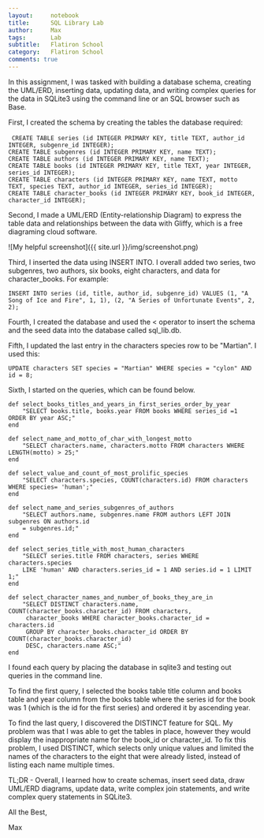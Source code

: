```yaml
---
layout:     notebook
title:      SQL Library Lab
author:     Max
tags: 		Lab
subtitle:   Flatiron School
category:   Flatiron School
comments: true
---
```


In this assignment, I was tasked with building a database schema, creating the UML/ERD, inserting data, updating data, and writing complex queries for the data in SQLite3 using the command line or an SQL browser such as Base. 

First, I created the schema by creating the tables the database required: <br><br>
``` CREATE TABLE series (id INTEGER PRIMARY KEY, title TEXT, author_id INTEGER, subgenre_id INTEGER);```<br>
```CREATE TABLE subgenres (id INTEGER PRIMARY KEY, name TEXT);```<br>
```CREATE TABLE authors (id INTEGER PRIMARY KEY, name TEXT);```<br>
```CREATE TABLE books (id INTEGER PRIMARY KEY, title TEXT, year INTEGER, series_id INTEGER);```<br>
```CREATE TABLE characters (id INTEGER PRIMARY KEY, name TEXT, motto TEXT, species TEXT, author_id INTEGER, series_id INTEGER);```<br>
``` CREATE TABLE character_books (id INTEGER PRIMARY KEY, book_id INTEGER, character_id INTEGER); ```<br>

Second, I made a UML/ERD (Entity-relationship Diagram) to express the table data and relationships between the data with Gliffy, which is a free diagraming cloud software. 

![My helpful screenshot]({{ site.url }}/img/screenshot.png)	

Third, I inserted the data using INSERT INTO. I overall added two series, two subgenres, two authors, six books, eight characters, and data for character_books. For example: 

``` INSERT INTO series (id, title, author_id, subgenre_id) VALUES (1, "A Song of Ice and Fire", 1, 1), (2, "A Series of Unfortunate Events", 2, 2); ```

Fourth, I created the database and used the < operator to insert the schema and the seed data into the database called sql_lib.db. 

Fifth, I updated the last entry in the characters species row to be "Martian". I used this: 

```UPDATE characters SET species = "Martian" WHERE species = "cylon" AND id = 8;```

Sixth, I started on the queries, which can be found below. 

```
def select_books_titles_and_years_in_first_series_order_by_year
	"SELECT books.title, books.year FROM books WHERE series_id =1 ORDER BY year ASC;"
end

def select_name_and_motto_of_char_with_longest_motto
	"SELECT characters.name, characters.motto FROM characters WHERE LENGTH(motto) > 25;"
end

def select_value_and_count_of_most_prolific_species
	"SELECT characters.species, COUNT(characters.id) FROM characters WHERE species= 'human';"
end

def select_name_and_series_subgenres_of_authors
	"SELECT authors.name, subgenres.name FROM authors LEFT JOIN subgenres ON authors.id 
	= subgenres.id;"
end

def select_series_title_with_most_human_characters
	"SELECT series.title FROM characters, series WHERE characters.species 
	LIKE 'human' AND characters.series_id = 1 AND series.id = 1 LIMIT 1;"
end

def select_character_names_and_number_of_books_they_are_in
	"SELECT DISTINCT characters.name, COUNT(character_books.character_id) FROM characters,
	 character_books WHERE character_books.character_id = characters.id 
	 GROUP BY character_books.character_id ORDER BY COUNT(character_books.character_id) 
	 DESC, characters.name ASC;"
end
```

I found each query by placing the database in sqlite3 and testing out queries in the command line. 

To find the first query, I selected the books table title column and books table and year column from the books table where the series id for the book was 1 (which is the id for the first series) and ordered it by ascending year. 

To find the last query, I discovered the DISTINCT feature for SQL. My problem was that I was able to get the tables in place, however they would display the inappropriate name for the book_id or character_id. To fix this problem, I used DISTINCT, which selects only unique values and limited the names of the characters to the eight that were already listed, instead of listing each name multiple times. 

TL;DR - Overall, I learned how to create schemas, insert seed data, draw UML/ERD diagrams, update data, write complex join statements, and write complex query statements in SQLite3. 

All the Best,

Max
